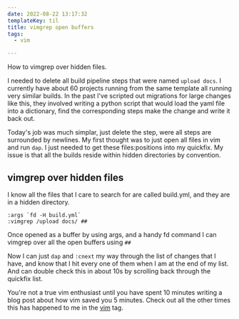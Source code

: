 ```yaml
---
date: 2022-08-22 13:17:32
templateKey: til
title: vimgrep open buffers
tags:
  - vim

---
```


How to vimgrep over hidden files.

I needed to delete all build pipeline steps that were named `upload docs`.  I
currently have about 60 projects running from the same template all running
very similar builds.  In the past I've scripted out migrations for large
changes like this, they involved writing a python script that would load the
yaml file into a dictionary, find the corresponding steps make the change and
write it back out.

Today's job was much simplar, just delete the step, were all steps are
surrounded by newlines.  My first thought was to just open all files in vim and
run `dap`.  I just needed to get these files:positions into my quickfix.  My
issue is that all the builds reside within hidden directories by convention.

## vimgrep over hidden files

I know all the files that I care to search for are called build.yml, and they
are in a hidden directory.

```
:args `fd -H build.yml`
:vimgrep /upload docs/ ##
```

Once opened as a buffer by using args, and a handy fd command I can vimgrep
over all the open buffers using `##`

Now I can just `dap` and `:cnext` my way through the list of changes that I
have, and know that I hit every one of them when I am at the end of my list.
And can double check this in about 10s by scrolling back through the quickfix
list.

You're not a true vim enthusiast until you have spent 10 minutes writing a blog
post about how vim saved you 5 minutes.  Check out all the other times this has
happened to me in the [vim](https://waylonwalker.com/vim/) tag.
